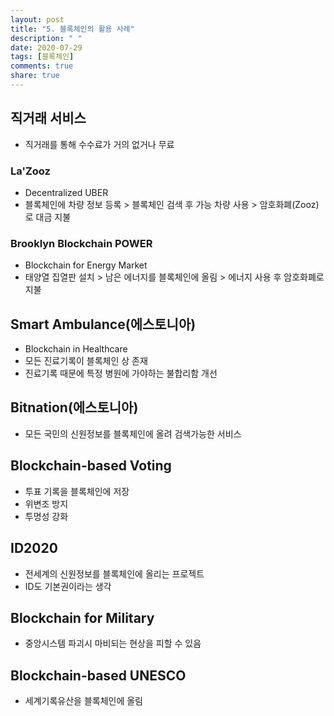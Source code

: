 ```yaml
---
layout: post
title: "5. 블록체인의 활용 사례"
description: " "
date: 2020-07-29
tags: [블록체인]
comments: true
share: true
---
```



## 직거래 서비스

- 직거래를 통해 수수료가 거의 없거나 무료

### La'Zooz

- Decentralized UBER
- 블록체인에 차량 정보 등록 > 블록체인 검색 후 가능 차량 사용 > 암호화폐(Zooz)로 대금 지불

### Brooklyn Blockchain POWER

- Blockchain for Energy Market
- 태양열 집열판 설치 > 남은 에너지를 블록체인에 올림 > 에너지 사용 후 암호화폐로 지불

## Smart Ambulance(에스토니아)

- Blockchain in Healthcare
- 모든 진료기록이 블록체인 상 존재
- 진료기록 때문에 특정 병원에 가야하는 불합리함 개선

## Bitnation(에스토니아)

- 모든 국민의 신원정보를 블록체인에 올려 검색가능한 서비스

## Blockchain-based Voting

- 투표 기록을 블록체인에 저장
- 위변조 방지
- 투명성 강화

## ID2020

- 전세계의 신원정보를 블록체인에 올리는 프로젝트
- ID도 기본권이라는 생각

## Blockchain for Military

- 중앙시스템 파괴시 마비되는 현상을 피할 수 있음

## Blockchain-based UNESCO

- 세계기록유산을 블록체인에 올림
